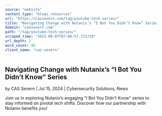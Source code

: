 ```yaml
---
source: "website"
content_type: "blogs_resources"
url: "https://cassevern.com/tag/youtube-tech-series/"
title: "Navigating Change with Nutanix’s “I Bot You Didn’t Know” Series"
domain: "cassevern.com"
path: "/tag/youtube-tech-series/"
scraped_time: "2025-09-07T07:00:57.721728"
url_depth: 2
word_count: 49
client_name: "cas-severn"
---
```


## Navigating Change with Nutanix’s “I Bot You Didn’t Know” Series

by CAS Severn | Jul 15, 2024 | Cybersecurity Solutions, News

Join us in exploring Nutanix’s engaging “I Bot You Didn’t Know” series to stay informed on pivotal tech shifts. Discover how our partnership with Nutanix benefits you!